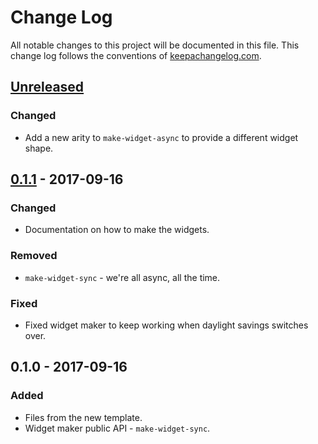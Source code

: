 # Change Log
All notable changes to this project will be documented in this file. This change log follows the conventions of [keepachangelog.com](http://keepachangelog.com/).

## [Unreleased]
### Changed
- Add a new arity to `make-widget-async` to provide a different widget shape.

## [0.1.1] - 2017-09-16
### Changed
- Documentation on how to make the widgets.

### Removed
- `make-widget-sync` - we're all async, all the time.

### Fixed
- Fixed widget maker to keep working when daylight savings switches over.

## 0.1.0 - 2017-09-16
### Added
- Files from the new template.
- Widget maker public API - `make-widget-sync`.

[Unreleased]: https://github.com/your-name/shires-next-top-model/compare/0.1.1...HEAD
[0.1.1]: https://github.com/your-name/shires-next-top-model/compare/0.1.0...0.1.1
